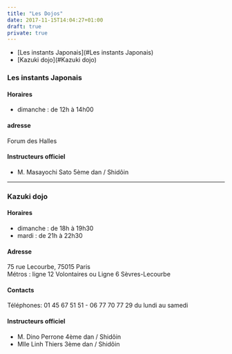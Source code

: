 ```yaml
---
title: "Les Dojos"
date: 2017-11-15T14:04:27+01:00
draft: true
private: true
---
```


* [Les instants Japonais](#Les instants Japonais)
* [Kazuki dojo](#Kazuki dojo)

### Les instants Japonais
#### Horaires
* dimanche : de 12h à 14h00
#### adresse
Forum des Halles
#### Instructeurs officiel 
* M. Masayochi Sato 5ème dan / Shidôin

___

### Kazuki dojo
#### Horaires
* dimanche : de 18h à 19h30
* mardi : de 21h à 22h30
#### Adresse
75 rue Lecourbe, 75015 Paris       
Métros : ligne 12 Volontaires ou Ligne 6 Sèvres-Lecourbe
#### Contacts
Téléphones: 01 45 67 51 51 - 06 77 70 77 29 du lundi au samedi
#### Instructeurs officiel 
* M. Dino Perrone 4ème dan / Shidôin
* Mlle Linh Thiers 3ème dan / Shidôin  
